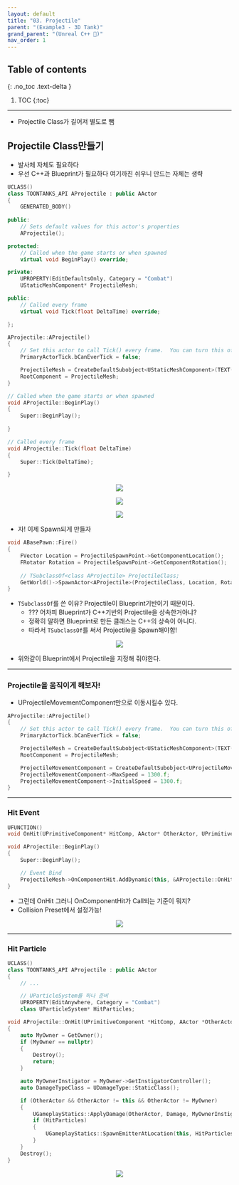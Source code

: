 ```yaml
---
layout: default
title: "03. Projectile"
parent: "(Example3 - 3D Tank)"
grand_parent: "(Unreal C++ 🚀)"
nav_order: 1
---
```


## Table of contents
{: .no_toc .text-delta }

1. TOC
{:toc}

---

* Projectile Class가 길어져 별도로 뺌


## Projectile Class만들기

* 발사체 자체도 필요하다
* 우선 C++과 Blueprint가 필요하다 여기까진 쉬우니 만드는 자체는 생략

```cpp
UCLASS()
class TOONTANKS_API AProjectile : public AActor
{
	GENERATED_BODY()
	
public:	
	// Sets default values for this actor's properties
	AProjectile();

protected:
	// Called when the game starts or when spawned
	virtual void BeginPlay() override;

private:
	UPROPERTY(EditDefaultsOnly, Category = "Combat")
	UStaticMeshComponent* ProjectileMesh;

public:	
	// Called every frame
	virtual void Tick(float DeltaTime) override;

};
```

```cpp
AProjectile::AProjectile()
{
 	// Set this actor to call Tick() every frame.  You can turn this off to improve performance if you don't need it.
	PrimaryActorTick.bCanEverTick = false;

	ProjectileMesh = CreateDefaultSubobject<UStaticMeshComponent>(TEXT("Projectile Mesh"));
	RootComponent = ProjectileMesh;
}

// Called when the game starts or when spawned
void AProjectile::BeginPlay()
{
	Super::BeginPlay();
	
}

// Called every frame
void AProjectile::Tick(float DeltaTime)
{
	Super::Tick(DeltaTime);

}
```

<p align="center">
  <img src="https://taehyungs-programming-blog.github.io/blog/assets/images/unreal/unreal_cpp_3/ucpp3-1-11.png"/>
</p>

<p align="center">
  <img src="https://taehyungs-programming-blog.github.io/blog/assets/images/unreal/unreal_cpp_3/ucpp3-1-12.png"/>
</p>

<p align="center">
  <img src="https://taehyungs-programming-blog.github.io/blog/assets/images/unreal/unreal_cpp_3/ucpp3-1-10.png"/>
</p>

* 자! 이제 Spawn되게 만들자

```cpp
void ABasePawn::Fire()
{
	FVector Location = ProjectileSpawnPoint->GetComponentLocation();
	FRotator Rotation = ProjectileSpawnPoint->GetComponentRotation();
	
    // TSubclassOf<class AProjectile> ProjectileClass;
	GetWorld()->SpawnActor<AProjectile>(ProjectileClass, Location, Rotation);
}
```

* `TSubclassOf`를 쓴 이유? Projectile이 Blueprint기반이기 때문이다.
    * ??? 어차피 Blueprint가 C++기반의 Projectile을 상속한거아냐?
    * 정확히 말하면 Blueprint로 만든 클래스는 C++의 상속이 아니다.
    * 따라서 `TSubclassOf`를 써서 Projectile을 Spawn해야함!

<p align="center">
  <img src="https://taehyungs-programming-blog.github.io/blog/assets/images/unreal/unreal_cpp_3/ucpp3-1-13.png"/>
</p>

* 위와같이 Blueprint에서 Projectile을 지정해 줘야한다.

---

### Projectile을 움직이게 해보자!

* UProjectileMovementComponent만으로 이동시킬수 있다.

```cpp
AProjectile::AProjectile()
{
 	// Set this actor to call Tick() every frame.  You can turn this off to improve performance if you don't need it.
	PrimaryActorTick.bCanEverTick = false;

	ProjectileMesh = CreateDefaultSubobject<UStaticMeshComponent>(TEXT("Projectile Mesh"));
	RootComponent = ProjectileMesh;

	ProjectileMovementComponent = CreateDefaultSubobject<UProjectileMovementComponent>(TEXT("Projectile Movement Component"));
	ProjectileMovementComponent->MaxSpeed = 1300.f;
	ProjectileMovementComponent->InitialSpeed = 1300.f;
}
```

---

### Hit Event

```cpp
UFUNCTION()
void OnHit(UPrimitiveComponent* HitComp, AActor* OtherActor, UPrimitiveComponent* OtherComp, FVector NormalImpulse, const FHitResult& Hit);
```

```cpp
void AProjectile::BeginPlay()
{
	Super::BeginPlay();

    // Event Bind
	ProjectileMesh->OnComponentHit.AddDynamic(this, &AProjectile::OnHit);
}
```

* 그런데 OnHit 그러니 OnComponentHit가 Call되는 기준이 뭐지?
* Collision Preset에서 설정가능!

<p align="center">
  <img src="https://taehyungs-programming-blog.github.io/blog/assets/images/unreal/unreal_cpp_3/ucpp3-3-1.png"/>
</p>

---

### Hit Particle

```cpp
UCLASS()
class TOONTANKS_API AProjectile : public AActor
{
	// ...

    // UParticleSystem를 하나 준비
	UPROPERTY(EditAnywhere, Category = "Combat")
	class UParticleSystem* HitParticles;
```

```cpp
void AProjectile::OnHit(UPrimitiveComponent *HitComp, AActor *OtherActor, UPrimitiveComponent *OtherComp, FVector NormalImpulse, const FHitResult &Hit)
{
	auto MyOwner = GetOwner();
	if (MyOwner == nullptr)
	{
		Destroy();
		return;
	}

	auto MyOwnerInstigator = MyOwner->GetInstigatorController();
	auto DamageTypeClass = UDamageType::StaticClass();

	if (OtherActor && OtherActor != this && OtherActor != MyOwner)
	{
		UGameplayStatics::ApplyDamage(OtherActor, Damage, MyOwnerInstigator, this, DamageTypeClass);
		if (HitParticles)
		{
			UGameplayStatics::SpawnEmitterAtLocation(this, HitParticles, GetActorLocation(), GetActorRotation());
		}
	}
	Destroy();
}
```

<p align="center">
  <img src="https://taehyungs-programming-blog.github.io/blog/assets/images/unreal/unreal_cpp_3/ucpp3-3-2.png"/>
</p>